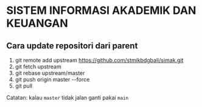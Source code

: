 # SISTEM INFORMASI AKADEMIK DAN KEUANGAN

## Cara update repositori dari parent
1. git remote add upstream https://github.com/stmikbdgbali/simak.git
2. git fetch upstream
3. git rebase upstream/master
4. git push origin master --force
5. git pull

Catatan: kalau `master` tidak jalan ganti pakai `main`
